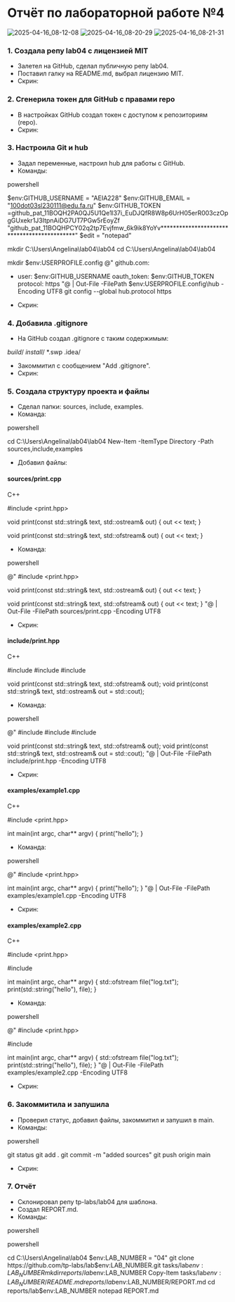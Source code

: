 # Отчёт по лабораторной работе №4

![2025-04-16_08-12-08](https://github.com/user-attachments/assets/a1f85283-e98f-478b-a1ed-e44780ae1eae)
![2025-04-16_08-20-29](https://github.com/user-attachments/assets/6f1ee9b1-7119-4ac0-ad78-8aff77cecef6)
![2025-04-16_08-21-31](https://github.com/user-attachments/assets/fb3562a4-2098-4e2e-9636-53cfa7856c01)
### 1. Создала репу lab04 с лицензией MIT
- Залетел на GitHub, сделал публичную репу lab04.
- Поставил галку на README.md, выбрал лицензию MIT.
- Скрин:


### 2. Сгенерила токен для GitHub с правами repo

- В настройках GitHub создал токен с доступом к репозиториям (repo).
- Скрин:


### 3. Настроила Git и hub

- Задал переменные, настроил hub для работы с GitHub.
- Команды:

powershell

$env:GITHUB_USERNAME = "AEIA228"
$env:GITHUB_EMAIL = "100dot03sl230111@edu.fa.ru"
$env:GITHUB_TOKEN =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 "github_pat_11BOQHPCY02q2tp7Evjfmw_6k9ik8YoYv********************************************"
$edit = "notepad"

mkdir C:\Users\Angelina\lab04\lab04
cd C:\Users\Angelina\lab04\lab04

mkdir $env:USERPROFILE\.config
@"
github.com:
- user: $env:GITHUB_USERNAME
  oauth_token: $env:GITHUB_TOKEN
  protocol: https
"@ | Out-File -FilePath $env:USERPROFILE\.config\hub -Encoding UTF8
git config --global hub.protocol https

- Скрин:


### 4. Добавила .gitignore

- На GitHub создал .gitignore с таким содержимым:

*build*/
*install*/
*.swp
.idea/

- Закоммитил с сообщением "Add .gitignore".
- Скрин:


### 5. Создала структуру проекта и файлы

- Сделал папки: sources, include, examples.
- Команда:

powershell

cd C:\Users\Angelina\lab04\lab04
New-Item -ItemType Directory -Path sources,include,examples


- Добавил файлы:

#### sources/print.cpp

C++

#include <print.hpp>

void print(const std::string& text, std::ostream& out)
{
  out << text;
}

void print(const std::string& text, std::ofstream& out)
{
  out << text;
}

- Команда:

powershell

@"
#include <print.hpp>

void print(const std::string& text, std::ostream& out)
{
  out << text;
}

void print(const std::string& text, std::ofstream& out)
{
  out << text;
}
"@ | Out-File -FilePath sources/print.cpp -Encoding UTF8

- Скрин:


#### include/print.hpp

C++

#include <fstream>
#include <iostream>
#include <string>

void print(const std::string& text, std::ofstream& out);
void print(const std::string& text, std::ostream& out = std::cout);

- Команда:

powershell

@"
#include <fstream>
#include <iostream>
#include <string>

void print(const std::string& text, std::ofstream& out);
void print(const std::string& text, std::ostream& out = std::cout);
"@ | Out-File -FilePath include/print.hpp -Encoding UTF8

- Скрин:


#### examples/example1.cpp

C++

#include <print.hpp>

int main(int argc, char** argv)
{
  print("hello");
}

- Команда:

powershell

@"
#include <print.hpp>

int main(int argc, char** argv)
{
  print("hello");
}
"@ | Out-File -FilePath examples/example1.cpp -Encoding UTF8

- Скрин:


#### examples/example2.cpp

C++

#include <print.hpp>

#include <fstream>

int main(int argc, char** argv)
{
  std::ofstream file("log.txt");
  print(std::string("hello"), file);
}

- Команда:

powershell

@"
#include <print.hpp>

#include <fstream>

int main(int argc, char** argv)
{
  std::ofstream file("log.txt");
  print(std::string("hello"), file);
}
"@ | Out-File -FilePath examples/example2.cpp -Encoding UTF8

- Скрин:


### 6. Закоммитила и запушила

- Проверил статус, добавил файлы, закоммитил и запушил в main.
- Команды:

powershell

git status
git add .
git commit -m "added sources"
git push origin main

- Скрин:


### 7. Отчёт

- Склонировал репу tp-labs/lab04 для шаблона.
- Создал REPORT.md.
- Команды:

powershell

powershell

cd C:\Users\Angelina\lab04
$env:LAB_NUMBER = "04"
git clone https://github.com/tp-labs/lab$env:LAB_NUMBER.git tasks/lab$env:LAB_NUMBER
mkdir reports/lab$env:LAB_NUMBER
Copy-Item tasks/lab$env:LAB_NUMBER/README.md reports/lab$env:LAB_NUMBER/REPORT.md
cd reports/lab$env:LAB_NUMBER
notepad REPORT.md
